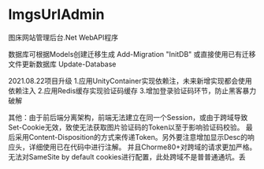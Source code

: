 # ImgsUrlAdmin
 图床网站管理后台.Net WebAPI程序

 数据库可根据Models创建迁移生成
 Add-Migration "InitDB"
 或直接使用已有迁移文件更新数据库
 Update-Database

2021.08.22项目升级
1.应用UnityContainer实现依赖注，未来新增实现都会使用依赖注入
2.应用Redis缓存实现验证码缓存
3.增加登录验证码环节，防止黑客暴力破解

其他：由于前后端分离架构，前端无法建立在同一个Session，或由于跨域导致Set-Cookie无效，致使无法获取图片验证码的Token以至于影响验证码校验。
最后采用Content-Disposition的方式来传递Token。另外要注意增加显示Desc的响应头，详细使用已在代码中进行注解。
并且Chorme80+对跨域的请求更加严格。无法对SameSite by default cookies进行配置，此处跨域不是普普通通坑。丢
